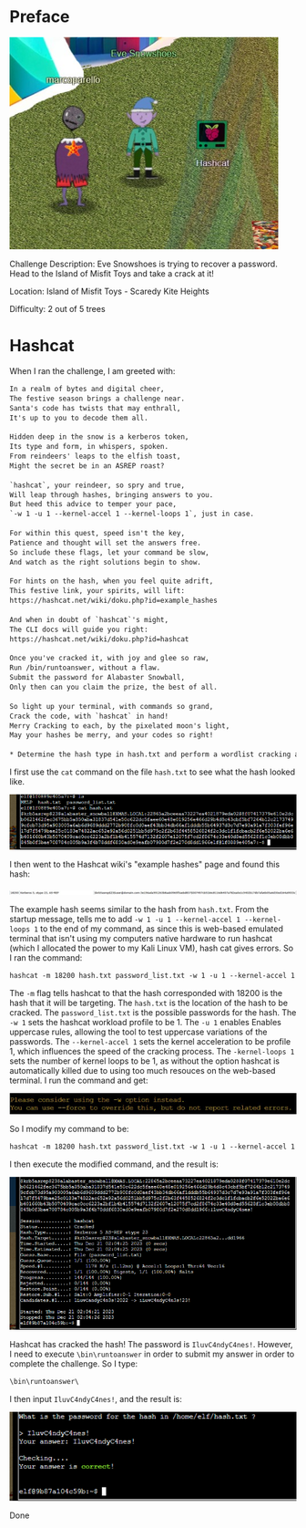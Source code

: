# Preface
![](../images/Hashcat.jpg)

Challenge Description: Eve Snowshoes is trying to recover a password. Head to the Island of Misfit Toys and take a crack at it!

Location: Island of Misfit Toys - Scaredy Kite Heights

Difficulty: 2 out of 5 trees



# Hashcat
When I ran the challenge, I am greeted with:
```txt
In a realm of bytes and digital cheer,  
The festive season brings a challenge near.  
Santa's code has twists that may enthrall,  
It's up to you to decode them all.

Hidden deep in the snow is a kerberos token,  
Its type and form, in whispers, spoken.  
From reindeers' leaps to the elfish toast,  
Might the secret be in an ASREP roast?

`hashcat`, your reindeer, so spry and true,  
Will leap through hashes, bringing answers to you.  
But heed this advice to temper your pace,  
`-w 1 -u 1 --kernel-accel 1 --kernel-loops 1`, just in case.

For within this quest, speed isn't the key,  
Patience and thought will set the answers free.  
So include these flags, let your command be slow,  
And watch as the right solutions begin to show.

For hints on the hash, when you feel quite adrift,  
This festive link, your spirits, will lift:  
https://hashcat.net/wiki/doku.php?id=example_hashes

And when in doubt of `hashcat`'s might,  
The CLI docs will guide you right:  
https://hashcat.net/wiki/doku.php?id=hashcat

Once you've cracked it, with joy and glee so raw,  
Run /bin/runtoanswer, without a flaw.  
Submit the password for Alabaster Snowball,  
Only then can you claim the prize, the best of all.

So light up your terminal, with commands so grand,  
Crack the code, with `hashcat` in hand!  
Merry Cracking to each, by the pixelated moon's light,  
May your hashes be merry, and your codes so right!

* Determine the hash type in hash.txt and perform a wordlist cracking attempt to find which password is correct and submit it to /bin/runtoanswer .*
```
I first use the `cat` command on the file `hash.txt` to see what the hash looked like. 

![](../images/Hashcat-part-1.png)

I then went to the Hashcat wiki's "example hashes" page and found this hash:

![](../images/hashcat-example-hash.jpg)

The example hash seems similar to the hash from `hash.txt`. From the startup message, tells me to add `-w 1 -u 1 --kernel-accel 1 --kernel-loops 1` to the end of my command, as since this is web-based emulated terminal that isn't using my computers native hardware to run hashcat (which I allocated the power to my Kali Linux VM), hash cat gives errors. So I ran the command:




```txt
hashcat -m 18200 hash.txt password_list.txt -w 1 -u 1 --kernel-accel 1 --kernel-loops 1 
```
The `-m` flag tells hashcat to that the hash corresponded with 18200 is the hash that it will be targeting. The `hash.txt` is the location of the hash to be cracked. The `password_list.txt` is the possible passwords for the hash. The `-w 1` sets the hashcat workload profile to be 1. The `-u 1` enables Enables uppercase rules, allowing the tool to test uppercase variations of the passwords. The `--kernel-accel 1` sets the kernel acceleration to be profile 1, which influences the speed of the cracking process. The `-kernel-loops 1 ` sets the number of kernel loops to be 1, as without the option hashcat is automatically killed due to using too much resouces on the web-based terminal. I run the command and get:

![](../images/hashcat-error.jpg)

So I modify my command to be:

```txt
hashcat -m 18200 hash.txt password_list.txt -w 1 -u 1 --kernel-accel 1 --kernel-loops 1 --force
```

I then execute the modified command, and the result is:

![](../images/Hashcat-part-3.png)

Hashcat has cracked the hash! The password is `IluvC4ndyC4nes!`. However, I need to execute `\bin\runtoanswer` in order to submit my answer in order to complete the challenge. So I type:

```txt
\bin\runtoanswer\
```
I then input `IluvC4ndyC4nes!`, and the result is:

![](../images/Hashcat-part-4.png)

Done






